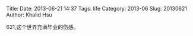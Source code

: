 Title: 
Date: 2013-06-21 14:37
Tags: life
Category: 2013-06
Slug:  20130621 
Author: Khalid Hsu


621,这个世界充满毕业的伤感。    


